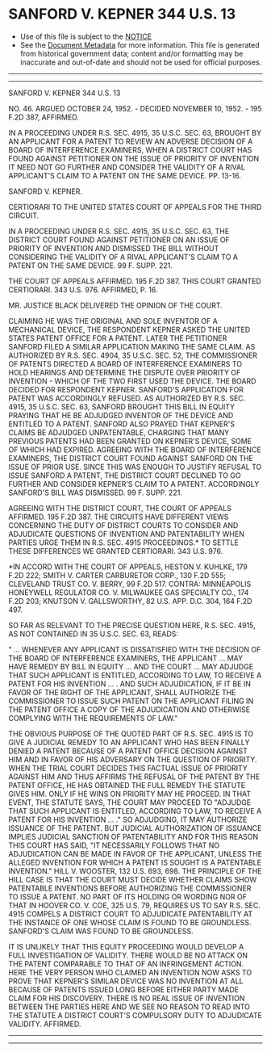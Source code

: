 ---
---

# SANFORD V. KEPNER 344 U.S. 13

* Use of this file is subject to the [NOTICE](https://github.com/publicdocs/notice/blob/master/NOTICE)
* See the [Document Metadata](../../../) for more information.
  This file is generated from historical government data; content and/or formatting may be inaccurate and out-of-date and should not be used for official purposes.

----------
----------

SANFORD V. KEPNER 344 U.S. 13

NO. 46.  ARGUED OCTOBER 24, 1952.  - DECIDED NOVEMBER 10, 1952.  - 195 F.2D 387, AFFIRMED.

IN A PROCEEDING UNDER R.S. SEC. 4915, 35 U.S.C. SEC. 63, BROUGHT BY AN APPLICANT FOR A PATENT TO REVIEW AN ADVERSE DECISION OF A BOARD OF INTERFERENCE EXAMINERS, WHEN A DISTRICT COURT HAS FOUND AGAINST PETITIONER ON THE ISSUE OF PRIORITY OF INVENTION IT NEED NOT GO FURTHER AND CONSIDER THE VALIDITY OF A RIVAL APPLICANT'S CLAIM TO A PATENT ON THE SAME DEVICE.  PP. 13-16.

SANFORD V. KEPNER.

CERTIORARI TO THE UNITED STATES COURT OF APPEALS FOR THE THIRD CIRCUIT.

IN A PROCEEDING UNDER R.S. SEC. 4915, 35 U.S.C. SEC. 63, THE DISTRICT COURT FOUND AGAINST PETITIONER ON AN ISSUE OF PRIORITY OF INVENTION AND DISMISSED THE BILL WITHOUT CONSIDERING THE VALIDITY OF A RIVAL APPLICANT'S CLAIM TO A PATENT ON THE SAME DEVICE.  99 F. SUPP. 221.

THE COURT OF APPEALS AFFIRMED.  195 F.2D 387.  THIS COURT GRANTED CERTIORARI.  343 U.S. 976.  AFFIRMED, P. 16.

MR. JUSTICE BLACK DELIVERED THE OPINION OF THE COURT.

CLAIMING HE WAS THE ORIGINAL AND SOLE INVENTOR OF A MECHANICAL DEVICE, THE RESPONDENT KEPNER ASKED THE UNITED STATES PATENT OFFICE FOR A PATENT.  LATER THE PETITIONER SANFORD FILED A SIMILAR APPLICATION MAKING THE SAME CLAIM.  AS AUTHORIZED BY R.S. SEC. 4904, 35 U.S.C. SEC. 52, THE COMMISSIONER OF PATENTS DIRECTED A BOARD OF INTERFERENCE EXAMINERS TO HOLD HEARINGS AND DETERMINE THE DISPUTE OVER PRIORITY OF INVENTION - WHICH OF THE TWO FIRST USED THE DEVICE.  THE BOARD DECIDED FOR RESPONDENT KEPNER.  SANFORD'S APPLICATION FOR PATENT WAS ACCORDINGLY REFUSED.  AS AUTHORIZED BY R.S. SEC. 4915, 35 U.S.C. SEC. 63, SANFORD BROUGHT THIS BILL IN EQUITY PRAYING THAT HE BE ADJUDGED INVENTOR OF THE DEVICE AND ENTITLED TO A PATENT.  SANFORD ALSO PRAYED THAT KEPNER'S CLAIMS BE ADJUDGED UNPATENTABLE, CHARGING THAT MANY PREVIOUS PATENTS HAD BEEN GRANTED ON KEPNER'S DEVICE, SOME OF WHICH HAD EXPIRED.  AGREEING WITH THE BOARD OF INTERFERENCE EXAMINERS, THE DISTRICT COURT FOUND AGAINST SANFORD ON THE ISSUE OF PRIOR USE.  SINCE THIS WAS ENOUGH TO JUSTIFY REFUSAL TO ISSUE SANFORD A PATENT, THE DISTRICT COURT DECLINED TO GO FURTHER AND CONSIDER KEPNER'S CLAIM TO A PATENT.   ACCORDINGLY SANFORD'S BILL WAS DISMISSED.  99 F. SUPP.  221.

AGREEING WITH THE DISTRICT COURT, THE COURT OF APPEALS AFFIRMED.  195 F.2D 387.  THE CIRCUITS HAVE DIFFERENT VIEWS CONCERNING THE DUTY OF DISTRICT COURTS TO CONSIDER AND ADJUDICATE QUESTIONS OF INVENTION AND PATENTABILITY WHEN PARTIES URGE THEM IN R.S.  SEC. 4915 PROCEEDINGS.\* TO SETTLE THESE DIFFERENCES WE GRANTED CERTIORARI.  343 U.S.  976.

\*IN ACCORD WITH THE COURT OF APPEALS, HESTON V. KUHLKE, 179 F.2D 222; SMITH V. CARTER CARBURETOR CORP., 130 F.2D 555; CLEVELAND TRUST CO. V. BERRY, 99 F.2D 517.  CONTRA: MINNEAPOLIS HONEYWELL REGULATOR CO. V. MILWAUKEE GAS SPECIALTY CO., 174 F.2D 203; KNUTSON V. GALLSWORTHY, 82 U.S. APP. D.C. 304, 164 F.2D 497.

SO FAR AS RELEVANT TO THE PRECISE QUESTION HERE, R.S. SEC. 4915, AS NOT CONTAINED IN 35 U.S.C. SEC. 63, READS:

"  ...  WHENEVER ANY APPLICANT IS DISSATISFIED WITH THE DECISION OF THE BOARD OF INTERFERENCE EXAMINERS, THE APPLICANT  ...  MAY HAVE REMEDY BY BILL IN EQUITY  ...  AND THE COURT  ...  MAY ADJUDGE THAT SUCH APPLICANT IS ENTITLED, ACCORDING TO LAW, TO RECEIVE A PATENT FOR HIS INVENTION ...  .  AND SUCH ADJUDICATION, IF IT BE IN FAVOR OF THE RIGHT OF THE APPLICANT, SHALL AUTHORIZE THE COMMISSIONER TO ISSUE SUCH PATENT ON THE APPLICANT FILING IN THE PATENT OFFICE A COPY OF THE ADJUDICATION AND OTHERWISE COMPLYING WITH THE REQUIREMENTS OF LAW."

THE OBVIOUS PURPOSE OF THE QUOTED PART OF R.S. SEC. 4915 IS TO GIVE A JUDICIAL REMEDY TO AN APPLICANT WHO HAS BEEN FINALLY DENIED A PATENT BECAUSE OF A PATENT OFFICE DECISION AGAINST HIM AND IN FAVOR OF HIS ADVERSARY ON THE QUESTION OF PRIORITY.  WHEN THE TRIAL COURT DECIDES THIS FACTUAL ISSUE OF PRIORITY AGAINST HIM AND THUS AFFIRMS THE REFUSAL OF THE PATENT BY THE PATENT OFFICE, HE HAS OBTAINED THE FULL REMEDY THE STATUTE GIVES HIM.  ONLY IF HE WINS ON PRIORITY MAY HE PROCEED.  IN THAT EVENT, THE STATUTE SAYS, THE COURT MAY PROCEED TO "ADJUDGE THAT SUCH APPLICANT IS ENTITLED, ACCORDING TO LAW, TO RECEIVE A PATENT FOR HIS INVENTION  ...  ."  SO ADJUDGING, IT MAY AUTHORIZE ISSUANCE OF THE PATENT.  BUT JUDICIAL AUTHORIZATION OF ISSUANCE IMPLIES JUDICIAL SANCTION OF PATENTABILITY AND FOR THIS REASON THIS COURT HAS SAID, "IT NECESSARILY FOLLOWS THAT NO ADJUDICATION CAN BE MADE IN FAVOR OF THE APPLICANT, UNLESS THE ALLEGED INVENTION FOR WHICH A PATENT IS SOUGHT IS A PATENTABLE INVENTION."  HILL V. WOOSTER, 132 U.S. 693, 698.  THE PRINCIPLE OF THE HILL CASE IS THAT THE COURT MUST DECIDE WHETHER CLAIMS SHOW PATENTABLE INVENTIONS BEFORE AUTHORIZING THE COMMISSIONER TO ISSUE A PATENT.  NO PART OF ITS HOLDING OR WORDING NOR OF THAT IN HOOVER CO. V. COE, 325 U.S. 79, REQUIRES US TO SAY R.S. SEC. 4915 COMPELS A DISTRICT COURT TO ADJUDICATE PATENTABILITY AT THE INSTANCE OF ONE WHOSE CLAIM IS FOUND TO BE GROUNDLESS.  SANFORD'S CLAIM WAS FOUND TO BE GROUNDLESS.

IT IS UNLIKELY THAT THIS EQUITY PROCEEDING WOULD DEVELOP A FULL INVESTIGATION OF VALIDITY.  THERE WOULD BE NO ATTACK ON THE PATENT COMPARABLE TO THAT OF AN INFRINGEMENT ACTION.  HERE THE VERY PERSON WHO CLAIMED AN INVENTION NOW ASKS TO PROVE THAT KEPNER'S SIMILAR DEVICE WAS NO INVENTION AT ALL BECAUSE OF PATENTS ISSUED LONG BEFORE EITHER PARTY MADE CLAIM FOR HIS DISCOVERY.  THERE IS NO REAL ISSUE OF INVENTION BETWEEN THE PARTIES HERE AND WE SEE NO REASON TO READ INTO THE STATUTE A DISTRICT COURT'S COMPULSORY DUTY TO ADJUDICATE VALIDITY.  AFFIRMED.


----------
----------

